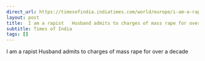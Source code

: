 ```yaml
---
direct_url: https://timesofindia.indiatimes.com/world/europe/i-am-a-rapist-dominique-pelicot-admits-to-charges-of-mass-rape-of-wife-in-france/articleshow/113420383.cms
layout: post
title:  I am a rapist   Husband admits to charges of mass rape for over a decade
subtitle: Times of India
tags: []
---
```


 I am a rapist   Husband admits to charges of mass rape for over a decade
